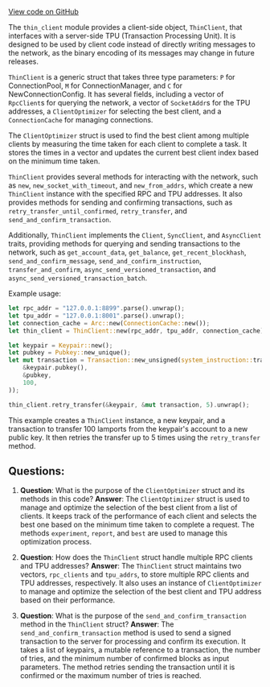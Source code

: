 
[View code on GitHub](https://github.com/solana-labs/solana/blob/master/thin-client/src/thin_client.rs)

The `thin_client` module provides a client-side object, `ThinClient`, that interfaces with a server-side TPU (Transaction Processing Unit). It is designed to be used by client code instead of directly writing messages to the network, as the binary encoding of its messages may change in future releases.

`ThinClient` is a generic struct that takes three type parameters: `P` for ConnectionPool, `M` for ConnectionManager, and `C` for NewConnectionConfig. It has several fields, including a vector of `RpcClient`s for querying the network, a vector of `SocketAddr`s for the TPU addresses, a `ClientOptimizer` for selecting the best client, and a `ConnectionCache` for managing connections.

The `ClientOptimizer` struct is used to find the best client among multiple clients by measuring the time taken for each client to complete a task. It stores the times in a vector and updates the current best client index based on the minimum time taken.

`ThinClient` provides several methods for interacting with the network, such as `new`, `new_socket_with_timeout`, and `new_from_addrs`, which create a new `ThinClient` instance with the specified RPC and TPU addresses. It also provides methods for sending and confirming transactions, such as `retry_transfer_until_confirmed`, `retry_transfer`, and `send_and_confirm_transaction`.

Additionally, `ThinClient` implements the `Client`, `SyncClient`, and `AsyncClient` traits, providing methods for querying and sending transactions to the network, such as `get_account_data`, `get_balance`, `get_recent_blockhash`, `send_and_confirm_message`, `send_and_confirm_instruction`, `transfer_and_confirm`, `async_send_versioned_transaction`, and `async_send_versioned_transaction_batch`.

Example usage:

```rust
let rpc_addr = "127.0.0.1:8899".parse().unwrap();
let tpu_addr = "127.0.0.1:8001".parse().unwrap();
let connection_cache = Arc::new(ConnectionCache::new());
let thin_client = ThinClient::new(rpc_addr, tpu_addr, connection_cache);

let keypair = Keypair::new();
let pubkey = Pubkey::new_unique();
let mut transaction = Transaction::new_unsigned(system_instruction::transfer(
    &keypair.pubkey(),
    &pubkey,
    100,
));

thin_client.retry_transfer(&keypair, &mut transaction, 5).unwrap();
```

This example creates a `ThinClient` instance, a new keypair, and a transaction to transfer 100 lamports from the keypair's account to a new public key. It then retries the transfer up to 5 times using the `retry_transfer` method.
## Questions: 
 1. **Question**: What is the purpose of the `ClientOptimizer` struct and its methods in this code?
   **Answer**: The `ClientOptimizer` struct is used to manage and optimize the selection of the best client from a list of clients. It keeps track of the performance of each client and selects the best one based on the minimum time taken to complete a request. The methods `experiment`, `report`, and `best` are used to manage this optimization process.

2. **Question**: How does the `ThinClient` struct handle multiple RPC clients and TPU addresses?
   **Answer**: The `ThinClient` struct maintains two vectors, `rpc_clients` and `tpu_addrs`, to store multiple RPC clients and TPU addresses, respectively. It also uses an instance of `ClientOptimizer` to manage and optimize the selection of the best client and TPU address based on their performance.

3. **Question**: What is the purpose of the `send_and_confirm_transaction` method in the `ThinClient` struct?
   **Answer**: The `send_and_confirm_transaction` method is used to send a signed transaction to the server for processing and confirm its execution. It takes a list of keypairs, a mutable reference to a transaction, the number of tries, and the minimum number of confirmed blocks as input parameters. The method retries sending the transaction until it is confirmed or the maximum number of tries is reached.